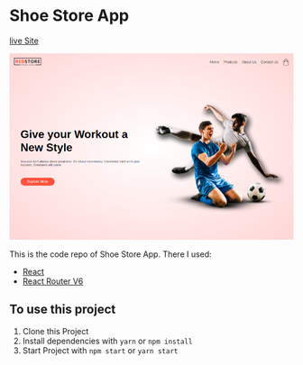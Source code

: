 # Shoe Store App
 
[live Site](http://a-shoe-store-app.surge.sh/)

![Shoe Store App](/public/shoestore.png)

This is the code repo of Shoe Store App. There I used:
  * [React](https://reactjs.org)
  * [React Router V6](https://reactrouter.com)

## To use this project
  1. Clone this Project
  2. Install dependencies with `yarn` or `npm install`
  3. Start Project with `npm start` or `yarn start`

